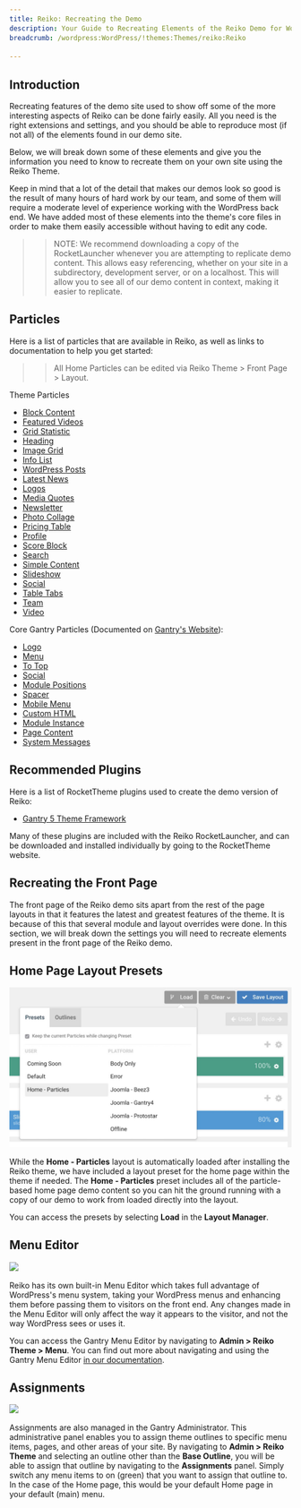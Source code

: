 ```yaml
---
title: Reiko: Recreating the Demo
description: Your Guide to Recreating Elements of the Reiko Demo for WordPress
breadcrumb: /wordpress:WordPress/!themes:Themes/reiko:Reiko

---
```


Introduction
-----

Recreating features of the demo site used to show off some of the more interesting aspects of Reiko can be done fairly easily. All you need is the right extensions and settings, and you should be able to reproduce most (if not all) of the elements found in our demo site.

Below, we will break down some of these elements and give you the information you need to know to recreate them on your own site using the Reiko Theme.

Keep in mind that a lot of the detail that makes our demos look so good is the result of many hours of hard work by our team, and some of them will require a moderate level of experience working with the WordPress back end. We have added most of these elements into the theme's core files in order to make them easily accessible without having to edit any code.

>> NOTE: We recommend downloading a copy of the RocketLauncher whenever you are attempting to replicate demo content. This allows easy referencing, whether on your site in a subdirectory, development server, or on a localhost. This will allow you to see all of our demo content in context, making it easier to replicate.

Particles
-----

Here is a list of particles that are available in Reiko, as well as links to documentation to help you get started:

>> All Home Particles can be edited via Reiko Theme > Front Page > Layout.

Theme Particles

+ [Block Content](particle_block.md)
+ [Featured Videos](particle_featuredvideos.md)
+ [Grid Statistic](particle_grid.md)
+ [Heading](particle_heading.md)
+ [Image Grid](particle_image.md)
+ [Info List](particle_info.md)
+ [WordPress Posts](particle_wordpress.md)
+ [Latest News](particle_latestnews.md)
+ [Logos](particle_logos.md)
+ [Media Quotes](particle_mediaquotes.md)
+ [Newsletter](particle_newsletter.md)
+ [Photo Collage](particle_photocollage.md)
+ [Pricing Table](particle_pricing.md)
+ [Profile](particle_profile.md)
+ [Score Block](particle_scoreblock.md)
+ [Search](particle_search.md)
+ [Simple Content](particle_simple.md)
+ [Slideshow](particle_slideshow.md)
+ [Social](particle_social.md)
+ [Table Tabs](particle_tabletabs.md)
+ [Team](particle_team.md)
+ [Video](particle_video.md)

Core Gantry Particles (Documented on [Gantry's Website](http://gantry.org)):

* [Logo](http://docs.gantry.org/gantry5/particles/logo)
* [Menu](http://docs.gantry.org/gantry5/particles/menu-control)
* [To Top](http://docs.gantry.org/gantry5/particles/to-top)
* [Social](http://docs.gantry.org/gantry5/particles/social)
* [Module Positions](http://docs.gantry.org/gantry5/particles/position)
* [Spacer](http://docs.gantry.org/gantry5/particles/spacer)
* [Mobile Menu](http://docs.gantry.org/gantry5/particles/mobile-menu)
* [Custom HTML](http://docs.gantry.org/gantry5/particles/custom-html)
* [Module Instance](http://docs.gantry.org/gantry5/particles/module-instance)
* [Page Content](http://docs.gantry.org/gantry5/particles/page-content)
* [System Messages](http://docs.gantry.org/gantry5/particles/system-messages)

Recommended Plugins
-----

Here is a list of RocketTheme plugins used to create the demo version of Reiko:

* [Gantry 5 Theme Framework](http://gantry.org/)

Many of these plugins are included with the Reiko RocketLauncher, and can be downloaded and installed individually by going to the RocketTheme website.

Recreating the Front Page
-----

The front page of the Reiko demo sits apart from the rest of the page layouts in that it features the latest and greatest features of the theme. It is because of this that several module and layout overrides were done. In this section, we will break down the settings you will need to recreate elements present in the front page of the Reiko demo.

Home Page Layout Presets
-----

![Layout Presets](assets/layout_presets.jpeg)

While the **Home - Particles** layout is automatically loaded after installing the Reiko theme, we have included a layout preset for the home page within the theme if needed. The **Home - Particles** preset includes all of the particle-based home page demo content so you can hit the ground running with a copy of our demo to work from loaded directly into the layout.

You can access the presets by selecting **Load** in the **Layout Manager**.

Menu Editor
-----

![](assets/menu_1.jpeg)


Reiko has its own built-in Menu Editor which takes full advantage of WordPress's menu system, taking your WordPress menus and enhancing them before passing them to visitors on the front end. Any changes made in the Menu Editor will only affect the way it appears to the visitor, and not the way WordPress sees or uses it.

You can access the Gantry Menu Editor by navigating to **Admin > Reiko Theme > Menu**. You can find out more about navigating and using the Gantry Menu Editor [in our documentation](http://docs.gantry.org/gantry5/configure/menu-editor).

Assignments
-----

![](assets/assignments_1.jpeg)

Assignments are also managed in the Gantry Administrator. This administrative panel enables you to assign theme outlines to specific menu items, pages, and other areas of your site. By navigating to **Admin > Reiko Theme** and selecting an outline other than the **Base Outline**, you will be able to assign that outline by navigating to the **Assignments** panel. Simply switch any menu items to on (green) that you want to assign that outline to. In the case of the Home page, this would be your default Home page in your default (main) menu.